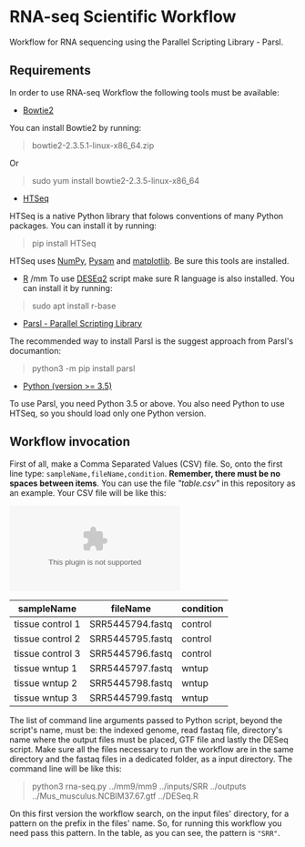 # RNA-seq Scientific Workflow
Workflow for RNA sequencing using the Parallel Scripting Library - Parsl.

## Requirements

In order to use RNA-seq Workflow the following tools must be available:

- [Bowtie2](http://bowtie-bio.sourceforge.net/bowtie2/index.shtml)

You can install Bowtie2 by running:

> bowtie2-2.3.5.1-linux-x86_64.zip

Or

> sudo yum install bowtie2-2.3.5-linux-x86_64

- [HTSeq](https://htseq.readthedocs.io/en/master/)

HTSeq is a native Python library that folows conventions of many Python packages. You can install it by running:

> pip install HTSeq

HTSeq uses [NumPy](https://numpy.org/), [Pysam](https://github.com/pysam-developers/pysam) and [matplotlib](https://matplotlib.org/). Be sure this tools are installed.

- [R](https://www.r-project.org/)
/mm
To use [DESEq2](https://bioconductor.org/packages/release/bioc/html/DESeq2.html) script make sure R language is also installed. You can install it by running:


> sudo apt install r-base

- [Parsl - Parallel Scripting Library](https://parsl.readthedocs.io/en/stable/index.html)

The recommended way to install Parsl is the suggest approach from Parsl's documantion:


> python3 -m pip install parsl

- [Python (version >= 3.5)](https://www.python.org/)

To use Parsl, you need Python 3.5 or above. You also need Python to use HTSeq, so you should load only one Python version.

## Workflow invocation

First of all, make a Comma Separated Values (CSV) file. So, onto the first line type: ``sampleName,fileName,condition``. **Remember, there must be no spaces between items**. You can use the file *"table.csv"* in this repository as an example. Your CSV file will be like this:

![](https://github.com/lucruzz/RNA-seq/blob/master/table.csv)

|    sampleName    |     fileName     |condition|
|------------------|------------------|---------|
| tissue control 1 | SRR5445794.fastq | control |
| tissue control 2 | SRR5445795.fastq | control |
| tissue control 3 | SRR5445796.fastq | control |
| tissue wntup 1   | SRR5445797.fastq | wntup   |
| tissue wntup 2   | SRR5445798.fastq | wntup   |
| tissue wntup 3   | SRR5445799.fastq | wntup   |


The list of command line arguments passed to Python script, beyond the script's name, must be: the indexed genome, read fastaq file, directory's name where the output files must be placed,  GTF file and lastly the DESeq script. Make sure all the files necessary to run the workflow are in the same directory and the fastaq files in a dedicated folder, as a input directory. The command line will be like this:

> python3 rna-seq.py ../mm9/mm9 ../inputs/SRR ../outputs ../Mus_musculus.NCBIM37.67.gtf ../DESeq.R

On this first version the workflow search, on the input files' directory, for a pattern on the prefix in the files' name. So, for running this workflow you need pass this pattern. In the table, as you can see, the pattern is ``"SRR"``.
